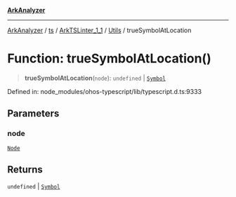 [**ArkAnalyzer**](../../../../../../../../README.md)

***

[ArkAnalyzer](../../../../../../../../globals.md) / [ts](../../../../../README.md) / [ArkTSLinter\_1\_1](../../../README.md) / [Utils](../README.md) / trueSymbolAtLocation

# Function: trueSymbolAtLocation()

> **trueSymbolAtLocation**(`node`): `undefined` \| [`Symbol`](../../../../../interfaces/Symbol.md)

Defined in: node\_modules/ohos-typescript/lib/typescript.d.ts:9333

## Parameters

### node

[`Node`](../../../../../interfaces/Node.md)

## Returns

`undefined` \| [`Symbol`](../../../../../interfaces/Symbol.md)
